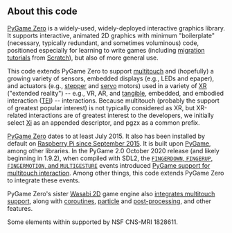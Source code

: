 About this code
---------------

[PyGame Zero](https://pygame-zero.readthedocs.io/en/stable/)
is a widely-used, widely-deployed interactive graphics library.
It supports interactive, animated 2D graphics with minimum 
"boilerplate" (necessary, typically redundant, and sometimes 
voluminous) code,
positioned especially for learning to write games (including
[migration tutorials](https://pygame-zero.readthedocs.io/en/stable/from-scratch.html)
from 
[Scratch](https://scratch.mit.edu/)), but also of more general use.

This code extends PyGame Zero to support 
[multitouch](https://en.wikipedia.org/wiki/Multi-touch) 
and (hopefully) a growing variety of sensors, embedded displays 
(e.g., LEDs and epaper), and 
actuators (e.g., 
[stepper](https://en.wikipedia.org/wiki/Stepper_motor) and 
[servo](https://en.wikipedia.org/wiki/Servomotor) motors)
used in a variety of 
[XR](https://en.wikipedia.org/wiki/Extended_reality) 
("extended reality") -- e.g., VR, AR, and 
[tangible](https://en.wikipedia.org/wiki/Tangible_user_interface), 
embedded, and embodied interaction 
([TEI](https://tei.acm.org/2022/about/about/)) -- interactions.
Because multitouch (probably the support of greatest 
  popular interest) is not typically considered as XR,
  but XR-related interactions are of greatest interest to 
  the developers, we initially select 
  [Xi](https://en.wikipedia.org/wiki/Xi_(letter)) 
  as an appended descriptor, and pgzx as a common prefix.

[PyGame Zero](https://github.com/lordmauve/pgzero)
dates to at least July 2015. It also has been installed 
by default on 
[Raspberry Pi since September 2015](https://pygame-zero.readthedocs.io/en/stable/installation.html).
It is built upon 
[PyGame](https://en.wikipedia.org/wiki/Pygame), among 
other libraries.
In the PyGame 2.0 October 2020 release (and likely beginning in 
1.9.2), when compiled with SDL2,
the 
[`FINGERDOWN`, `FINGERUP`, `FINGERMOTION`, and `MULTIGESTURE`](https://www.pygame.org/docs/ref/event.html) 
events introduced 
[PyGame support for multitouch interaction](https://www.pygame.org/tags/multitouch).
Among other things, this code extends PyGame Zero to integrate 
these events.

PyGame Zero's sister 
[Wasabi 2D](https://github.com/lordmauve/wasabi2d) game engine
also 
[integrates multitouch support](https://github.com/lordmauve/wasabi2d/blob/master/examples/coroutines/touches.py), 
along with 
[coroutines](https://wasabi2d.readthedocs.io/en/latest/coros.html),
[particle](https://wasabi2d.readthedocs.io/en/latest/particles.html) and 
[post-processing](https://wasabi2d.readthedocs.io/en/latest/effects.html), and other features.

Some elements within supported by NSF CNS-MRI 1828611.

